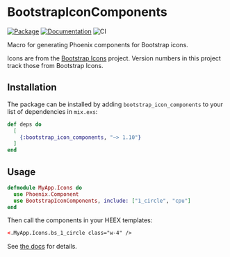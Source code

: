 # BootstrapIconComponents

[![Package](https://img.shields.io/hexpm/v/bootstrap_icon_components.svg)](https://hex.pm/packages/bootstrap_icon_components) [![Documentation](http://img.shields.io/badge/hex.pm-docs-green.svg?style=flat)](https://hexdocs.pm/bootstrap_icon_components) ![CI](https://github.com/balexand/bootstrap_icon_components/actions/workflows/elixir.yml/badge.svg)

Macro for generating Phoenix components for Bootstrap icons.

Icons are from the [Bootstrap Icons](https://github.com/twbs/icons) project. Version numbers in this project track those from Bootstrap Icons.

## Installation

The package can be installed by adding `bootstrap_icon_components` to your list of dependencies in `mix.exs`:

```elixir
def deps do
  [
    {:bootstrap_icon_components, "~> 1.10"}
  ]
end
```

## Usage

```elixir
defmodule MyApp.Icons do
  use Phoenix.Component
  use BootstrapIconComponents, include: ["1_circle", "cpu"]
end
```

Then call the components in your HEEX templates:

```html
<.MyApp.Icons.bs_1_circle class="w-4" />
```

See [the docs](https://hexdocs.pm/bootstrap_icon_components) for details.
